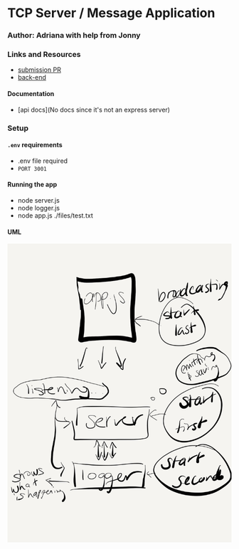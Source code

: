 # TCP Server / Message Application

### Author: Adriana with help from Jonny

### Links and Resources
* [submission PR](https://github.com/adrianagraybill/lab-17/pull/2)
* [back-end](http://ec2-52-12-185-166.us-west-2.compute.amazonaws.com:3522/)

#### Documentation
* [api docs](No docs since it's not an express server)

### Setup

#### `.env` requirements
* .env file required
* `PORT 3001`

#### Running the app
* node server.js
* node logger.js
* node app.js ./files/test.txt

#### UML
![UML: Lab 16](./assets/lab-16-uml.jpg)
